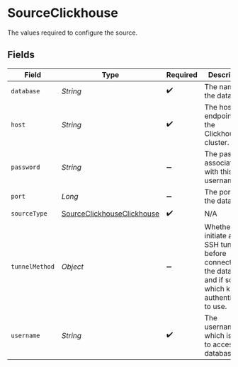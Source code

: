 # SourceClickhouse

The values required to configure the source.


## Fields

| Field                                                                                                                | Type                                                                                                                 | Required                                                                                                             | Description                                                                                                          | Example                                                                                                              |
| -------------------------------------------------------------------------------------------------------------------- | -------------------------------------------------------------------------------------------------------------------- | -------------------------------------------------------------------------------------------------------------------- | -------------------------------------------------------------------------------------------------------------------- | -------------------------------------------------------------------------------------------------------------------- |
| `database`                                                                                                           | *String*                                                                                                             | :heavy_check_mark:                                                                                                   | The name of the database.                                                                                            | default                                                                                                              |
| `host`                                                                                                               | *String*                                                                                                             | :heavy_check_mark:                                                                                                   | The host endpoint of the Clickhouse cluster.                                                                         |                                                                                                                      |
| `password`                                                                                                           | *String*                                                                                                             | :heavy_minus_sign:                                                                                                   | The password associated with this username.                                                                          |                                                                                                                      |
| `port`                                                                                                               | *Long*                                                                                                               | :heavy_minus_sign:                                                                                                   | The port of the database.                                                                                            | 8123                                                                                                                 |
| `sourceType`                                                                                                         | [SourceClickhouseClickhouse](../../models/shared/SourceClickhouseClickhouse.md)                                      | :heavy_check_mark:                                                                                                   | N/A                                                                                                                  |                                                                                                                      |
| `tunnelMethod`                                                                                                       | *Object*                                                                                                             | :heavy_minus_sign:                                                                                                   | Whether to initiate an SSH tunnel before connecting to the database, and if so, which kind of authentication to use. |                                                                                                                      |
| `username`                                                                                                           | *String*                                                                                                             | :heavy_check_mark:                                                                                                   | The username which is used to access the database.                                                                   |                                                                                                                      |